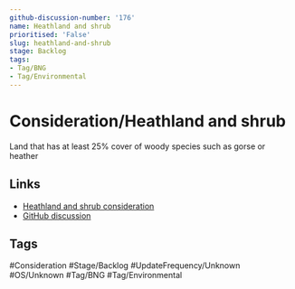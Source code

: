 ```yaml
---
github-discussion-number: '176'
name: Heathland and shrub
prioritised: 'False'
slug: heathland-and-shrub
stage: Backlog
tags:
- Tag/BNG
- Tag/Environmental
---
```


# Consideration/Heathland and shrub

Land that has at least 25% cover of woody species such as gorse or heather

## Links

* [Heathland and shrub consideration](https://design.planning.data.gov.uk/planning-consideration/heathland-and-shrub)
* [GitHub discussion](https://github.com/digital-land/data-standards-backlog/discussions/176)

## Tags

#Consideration #Stage/Backlog #UpdateFrequency/Unknown #OS/Unknown #Tag/BNG #Tag/Environmental